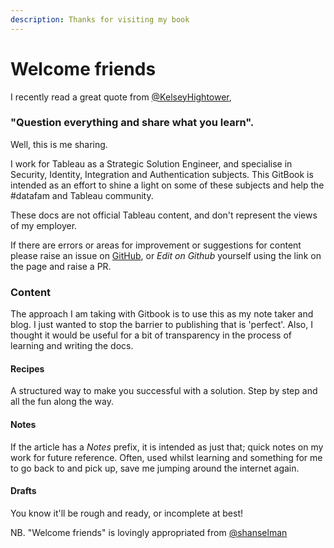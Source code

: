 ```yaml
---
description: Thanks for visiting my book
---
```


# Welcome friends

I recently read a great quote from [@KelseyHightower](https://twitter.com/kelseyhightower/status/1343116529664069634),

### "Question everything and share what you learn".

Well, this is me sharing.

I work for Tableau as a Strategic Solution Engineer, and specialise in Security, Identity, Integration and Authentication subjects. This GitBook is intended as an effort to shine a light on some of these subjects and help the \#datafam and Tableau community.

These docs are not official Tableau content, and don't represent the views of my employer. 

If there are errors or areas for improvement or suggestions for content please raise an issue on [GitHub](https://github.com/johnthompson365/gitbook-tableau), or _Edit on Github_ yourself using the link on the page and raise a PR.

### Content

The approach I am taking with Gitbook is to use this as my note taker and blog. I just wanted to stop the barrier to publishing that is 'perfect'. Also, I thought it would be useful for a bit of transparency in the process of learning and writing the docs.

#### Recipes

A structured way to make you successful with a solution. Step by step and all the fun along the way.

#### Notes 

If the article has a _Notes_ prefix, it is intended as just that; quick notes on my work for future reference. Often, used whilst learning and something for me to go back to and pick up, save me jumping around the internet again.

#### Drafts

You know it'll be rough and ready, or incomplete at best! 

NB. "Welcome friends" is lovingly appropriated from [@shanselman](https://twitter.com/shanselman)

